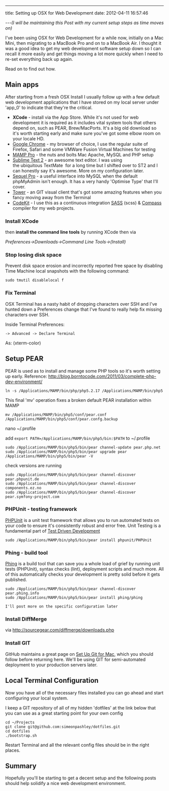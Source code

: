 ---

title: Setting up OSX for Web Development
date: 2012-04-11 16:57:46

---_(I will be maintaining this Post with my current setup steps as time
moves on)_

I've been using OSX for Web Development for a while now, initially on a
Mac Mini, then migrating to a MacBook Pro and on to a MacBook Air. I
thought it was a good idea to get my web development software setup down
so I can recall it more easily and get things moving a lot more quickly
when I need to re-set everything back up again.

Read on to find out how.

## Main apps

After starting from a fresh OSX Install I usually follow up with a few
default web development applications that I have stored on my local
server under 'app_0' to indicate that they're the critical.

- **XCode** - install via the App Store. While it's not used for web
  development it is required as it includes vital system tools that
  others depend on, such as PEAR, Brew/MacPorts. It's a big old
  download so it's worth starting early and make sure you've got some
  elbow room on your locale HD.
- [Google Chrome](http://google.com/chrome) - my browser of choice, I
  use the regular suite of Firefox, Safari and some VMWare Fusion
  Virtual Machines for testing
- [MAMP Pro](http://www.mamp.info/en/mamp-pro/index.html "MAMP Pro") -
  the nuts and bolts Mac Apache, MySQL and PHP setup
- [Sublime Text 2](http://www.sublimetext.com/) - an awesome text
  editor. I was using the ubiquitous TextMate  for a long time but I
  shifted over to ST2 and I can honestly say it's awesome. More on my
  configuration later.
- [Sequel Pro](http://www.sequelpro.com/) - a useful interface into
  MySQL when the default phpMyAdmin isn't enough. It has a very handy
  'Optimise Type' that I'll cover.
- [Tower](http://www.git-tower.com/) - an GIT visual client that's got
  some amazing features when you fancy moving away from the Terminal
- [CodeKit](http://incident57.com/codekit/) - I use this as a
  continuous integration [SASS](http://sass-lang.com/) (scss) &
  [Compass](http://compass-style.org/) compiler for my web projects.

### Install XCode

then **install the command line tools** by running XCode then via

_Preferences->Downloads->Command Line Tools->(Install)_

### Stop losing disk space

Prevent disk space erosion and incorrectly reported free space by
disabling Time Machine local snapshots with the following
command:

    sudo tmutil disablelocal f

### Fix Terminal

OSX Terminal has a nasty habit of dropping characters over SSH and I've
hunted down a Preferences change that I've found to really help fix
missing characters over SSH.

Inside Terminal
Preferences:

    -> Advanced -> Declare Terminal

As: (xterm-color)

## Setup PEAR

PEAR is used as to install and manage some PHP tools so it's worth
setting up early.
Reference:
<http://blog.borntocode.com/2011/03/complete-php-dev-environment/>

    ln -s /Applications/MAMP/bin/php/php5.2.17 /Applications/MAMP/bin/php5

This final 'mv' operation fixes a broken default PEAR installation
within MAMP

    mv /Applications/MAMP/bin/php5/conf/pear.conf /Applications/MAMP/bin/php5/conf/pear.confg.backup

nano \~/.profile

add `export PATH=/Applications/MAMP/bin/php5/bin:$PATH` to \~/.profile

    sudo /Applications/MAMP/bin/php5/bin/pear channel-update pear.php.net
    sudo /Applications/MAMP/bin/php5/bin/pear upgrade pear
    /Applications/MAMP/bin/php5/bin/pear -V

check versions are running

    sudo /Applications/MAMP/bin/php5/bin/pear channel-discover pear.phpunit.de
    sudo /Applications/MAMP/bin/php5/bin/pear channel-discover components.ez.no
    sudo /Applications/MAMP/bin/php5/bin/pear channel-discover pear.symfony-project.com

### PHPUnit - testing framework

[PHPUnit](http://www.phpunit.de/) is a unit test framework that allows you to run automated tests on your code to ensure it's consistently robust and error free. Unit Testing is a fundamental part of [Test Driven
Development](http://en.wikipedia.org/wiki/Test-driven_development)

    sudo /Applications/MAMP/bin/php5/bin/pear install phpunit/PHPUnit

### Phing - build tool

[Phing](http://www.phing.info/trac/) is a build tool that can save you a whole load of grief by running unit tests (PHPUnit), syntax checks
(lint), deployment scripts and much more. All of this automatically
checks your development is pretty solid before it gets published.

    sudo /Applications/MAMP/bin/php5/bin/pear channel-discover pear.phing.info
    sudo /Applications/MAMP/bin/php5/bin/pear install phing/phing

`I'll post more on the specific configuration later`

### Install DiffMerge

via <http://sourcegear.com/diffmerge/downloads.php>

### Install GIT

GitHub maintains a great page on [Set Up Git for
Mac](http://help.github.com/mac-set-up-git/), which you should follow before returning here. We'll be using GIT for semi-automated deployment to your production servers later.

## Local Terminal Configuration

Now you have all of the necessary files installed you can go ahead and
start configuring your local system.

I keep a GIT repository of all of my hidden 'dotfiles' at the link below
that you can use as a great starting point for your own config

    cd ~/Projects
    git clone git@github.com:simeonpashley/dotfiles.git
    cd dotfiles
    ./bootstrap.sh

Restart Terminal and all the relevant config files should be in the
right places.

## Summary

Hopefully you'll be starting to get a decent setup and the following
posts should help solidify a nice web development environment.
